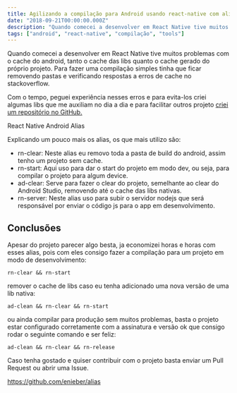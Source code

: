 ```yaml
---
title: Agilizando a compilação para Android usando react-native com alias
date: "2018-09-21T00:00:00.000Z"
description: "Quando comecei a desenvolver em React Native tive muitos problemas com o cache do android, tanto o cache das libs quanto o cache gerado do próprio projeto."
tags: ["android", "react-native", "compilação", "tools"]
---
```


Quando comecei a desenvolver em React Native tive muitos problemas com o cache do android, tanto o cache das libs quanto o cache gerado do próprio projeto. Para fazer uma compilação simples tinha que ficar removendo pastas e verificando respostas a erros de cache no stackoverflow.

Com o tempo, peguei experiência nesses erros e para evita-los criei algumas libs que me auxiliam no dia a dia e para facilitar outros projeto [criei um repositório no GitHub.](https://github.com/enieber/alias/blob/master/rn-android.md)

React Native Android Alias

Explicando um pouco mais os alias, os que mais utilizo são:

- rn-clear: Neste alias eu removo toda a pasta de build do android, assim tenho um projeto sem cache.
- rn-start: Aqui uso para dar o start do projeto em modo dev, ou seja, para compilar o projeto para algum device.
- ad-clear: Serve para fazer o clear do projeto, semelhante ao clear do Android Studio, removendo até o cache das libs nativas.
- rn-server: Neste alias uso para subir o servidor nodejs que será responsável por enviar o código js para o app em desenvolvimento.

## Conclusões

Apesar do projeto parecer algo besta, ja economizei horas e horas com esses alias, pois com eles consigo fazer a compilação para um projeto em modo de desenvolvimento:

`rn-clear && rn-start`

remover o cache de libs caso eu tenha adicionado uma nova versão de uma lib nativa:

`ad-clean && rn-clear && rn-start`

ou ainda compilar para produção sem muitos problemas, basta o projeto estar configurado corretamente com a assinatura e versão ok que consigo rodar o seguinte comando e ser feliz:

`ad-clean && rn-clear && rn-release`

Caso tenha gostado e quiser contribuir com o projeto basta enviar um Pull Request ou abrir uma Issue.

https://github.com/enieber/alias

